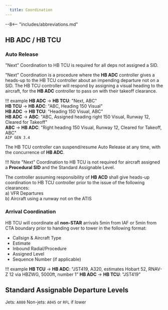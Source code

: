 ```yaml
---
  title: Coordination
---
```


--8<-- "includes/abbreviations.md"

## HB ADC / HB TCU
### Auto Release

"Next" Coordination to HB TCU is required for all deps not assigned a SID.

"Next" Coordination is a procedure where the **HB ADC** controller gives a heads-up to the HB TCU controller about an impending departure not on a SID. The HB TCU controller will respond by assigning a visual heading to the aircraft, for the **HB ADC** controller to pass on with their takeoff clearance.

!!! example
    **HB ADC** -> **HB TCU**: "Next, ABC"  
    **HB TCU** -> **HB ADC**: "ABC, Heading 150 Visual"  
    **HB ADC** -> **HB TCU**: "Heading 150 Visual, ABC"  
    **HB ADC** -> **ABC**: "ABC, Assigned heading right 150 Visual, Runway 12, Cleared for Takeoff"  
    **ABC** -> **HB ADC**: "Right heading 150 Visual, Runway 12, Cleared for Takeoff, ABC"  
    `AIP GEN 3.4`

The HB TCU controller can suspend/resume Auto Release at any time, with the concurrence of **HB ADC**.

!!! Note
    "Next" Coordination to HB TCU is not required for aircraft assigned a **Procedural SID** and the Standard Assignable Level.

The controller assuming responsibility of **HB ACD** shall give heads-up coordination to HB TCU controller prior to the issue of the following clearances:  
a) VFR Departures  
b) Aircraft using a runway not on the ATIS

### Arrival Coordination
HB TCU will coordinate all **non-STAR** arrivals 5min from IAF or 5min from CTA boundary prior to handing over to tower in the following format:

- Callsign & Aircraft Type
- Estimate
- Inbound Radial/Procedure
- Assigned Level
- Sequence Number (if applicable)

!!! example
    **HB TCU** -> **HB ADC**: "JST419, A320, estimates Hobart 52, RNAV-Z 12 via HBZWG, 5000ft, number 1”
    **HB ADC** -> **HB TCU**: "JST419"

## Standard Assignable Departure Levels

Jets: `A080`
Non-jets: `A045` or `RFL` if lower